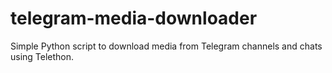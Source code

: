# telegram-media-downloader
Simple Python script to download media from Telegram channels and chats using Telethon.
